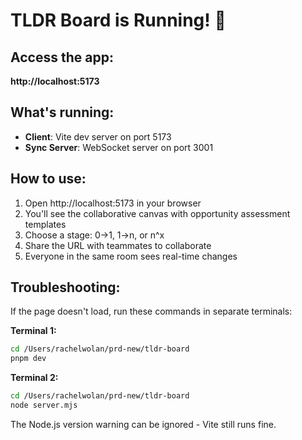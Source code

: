# TLDR Board is Running! 🚀

## Access the app:
**http://localhost:5173**

## What's running:
- **Client**: Vite dev server on port 5173
- **Sync Server**: WebSocket server on port 3001

## How to use:
1. Open http://localhost:5173 in your browser
2. You'll see the collaborative canvas with opportunity assessment templates
3. Choose a stage: 0→1, 1→n, or n^x
4. Share the URL with teammates to collaborate
5. Everyone in the same room sees real-time changes

## Troubleshooting:
If the page doesn't load, run these commands in separate terminals:

**Terminal 1:**
```bash
cd /Users/rachelwolan/prd-new/tldr-board
pnpm dev
```

**Terminal 2:**
```bash
cd /Users/rachelwolan/prd-new/tldr-board
node server.mjs
```

The Node.js version warning can be ignored - Vite still runs fine.

